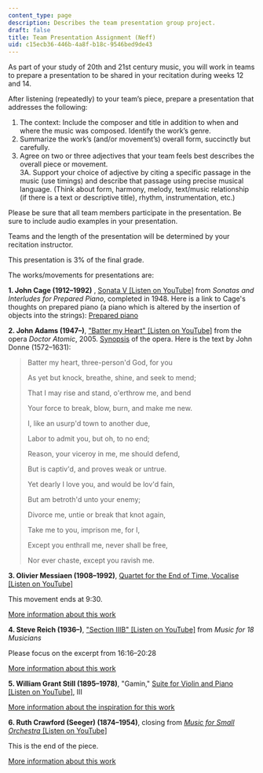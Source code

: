 ```yaml
---
content_type: page
description: Describes the team presentation group project.
draft: false
title: Team Presentation Assignment (Neff)
uid: c15ecb36-446b-4a8f-b18c-9546bed9de43
---
```

As part of your study of 20th and 21st century music, you will work in teams to prepare a presentation to be shared in your recitation during weeks 12 and 14. 

After listening (repeatedly) to your team’s piece, prepare a presentation that addresses the following:

1. The context: Include the composer and title in addition to when and where the music was composed. Identify the work’s genre.
2. Summarize the work’s (and/or movement’s) overall form, succinctly but carefully. 
3. Agree on two or three adjectives that your team feels best describes the overall piece or movement.     
    3A. Support your choice of adjective by citing a specific passage in the music (use timings) and describe that passage using precise musical language. (Think about form, harmony, melody, text/music relationship (if there is a text or descriptive title), rhythm, instrumentation, etc.)

Please be sure that all team members participate in the presentation. Be sure to include audio examples in your presentation.

Teams and the length of the presentation will be determined by your recitation instructor.

This presentation is 3% of the final grade.

The works/movements for presentations are:

**1\. John Cage (1912–1992)** , [Sonata V \[Listen on YouTube\]](https://www.youtube.com/watch?v=WXnmPD1sgd8) from *Sonatas and Interludes for Prepared Piano*, completed in 1948. Here is a link to Cage's thoughts on prepared piano (a piano which is altered by the insertion of objects into the strings): [Prepared piano](https://johncage.org/prepared_piano_essay.html)

**2\. John Adams (1947–)**, ["Batter my Heart" \[Listen on YouTube\]](https://www.youtube.com/watch?v=AlUHKHLk_VU) from the opera *Doctor* *Atomic*, 2005. [Synopsis](https://www.metopera.org//user-information/synopses-archive/doctor-atomic?INSTITUTION_LOGOUT=true) of the opera. Here is the text by John Donne (1572–1631):

> Batter my heart, three-person'd God, for you
> 
> As yet but knock, breathe, shine, and seek to mend;
> 
> That I may rise and stand, o'erthrow me, and bend
> 
> Your force to break, blow, burn, and make me new.
> 
> I, like an usurp'd town to another due,
> 
> Labor to admit you, but oh, to no end;
> 
> Reason, your viceroy in me, me should defend,
> 
> But is captiv'd, and proves weak or untrue.
> 
> Yet dearly I love you, and would be lov'd fain,
> 
> But am betroth'd unto your enemy;
> 
> Divorce me, untie or break that knot again,
> 
> Take me to you, imprison me, for I,
> 
> Except you enthrall me, never shall be free,
> 
> Nor ever chaste, except you ravish me.

**3\. Olivier Messiaen (1908–1992)**, [Quartet for the End of Time, Vocalise \[Listen on YouTube\]](https://youtu.be/e2hbwINj7dE?si=YD5SSzPy4OsX6IHz&t=230)

This movement ends at 9:30.

[More information about this work](https://www.carnegiehall.org/Explore/Articles/2021/03/11/Five-Things-to-Know-About-Messiaens-Quartet-for-the-End-of-Time)

**4\. Steve Reich (1936–)**, ["Section IIIB" \[Listen on YouTube\]](https://youtu.be/PMsYuFrKUQ8?si=nl6BUYd2vm66aKxs&t=976) from *Music for 18 Musicians*

Please focus on the excerpt from 16:16–20:28

[More information about this work](https://stevereich.com/composition/music-for-18-musiciansLinks)

**5\. William Grant Still (1895–1978)**, "Gamin," [Suite for Violin and Piano \[Listen on YouTube\]](https://www.youtube.com/watch?v=37iDfyPnzQs), III

[More information about the inspiration for this work](https://interlude.hk/musicians-and-artists-william-grant-still-and-sculpture/)

**6\. Ruth Crawford (Seeger) (1874–1954)**, closing from [*Music for Small Orchestra* \[Listen on YouTube\]](https://youtu.be/XFJMnGrKSB8?si=xq3SQBEL237ByGRr&t=398)

This is the end of the piece.

[More information about this work](https://content.thespco.org/music/concert-library/composition/music-for-small-orchestra-ruth-crawford-seeger)